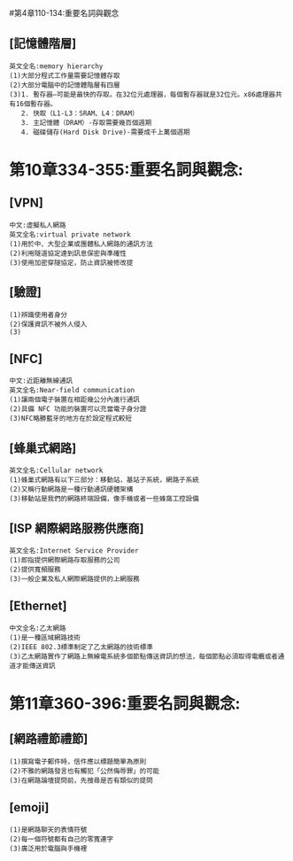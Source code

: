 #第4章110-134:重要名詞與觀念
## [記憶體階層]
```
英文全名:memory hierarchy
(1)大部分程式工作量需要記憶體存取
(2)大部分電腦中的記憶體階層有四層
(3)1. 暫存器–可能是最快的存取。在32位元處理器，每個暫存器就是32位元。x86處理器共有16個暫存器。
   2. 快取（L1-L3：SRAM、L4：DRAM）
   3. 主記憶體（DRAM）-存取需要幾百個週期
   4. 磁碟儲存(Hard Disk Drive)-需要成千上萬個週期
```
# 第10章334-355:重要名詞與觀念:
## [VPN]
```
中文:虛擬私人網路
英文全名:virtual private network
(1)用於中、大型企業或團體私人網路的通訊方法
(2)利用隧道協定達到訊息保密與準確性
(3)使用加密穿隧協定，防止資訊被修改提
```
## [驗證]
```
(1)辨識使用者身分
(2)保護資訊不被外人侵入
(3)
```
## [NFC]
```
中文:近距離無線通訊
英文全名:Near-field communication
(1)讓兩個電子裝置在相距幾公分內進行通訊
(2)具備 NFC 功能的裝置可以充當電子身分證
(3)NFC略勝藍牙的地方在於設定程式較短
```
## [蜂巢式網路]
```
英文全名:Cellular network
(1)蜂巢式網路有以下三部分：移動站，基站子系統，網路子系統
(2)又稱行動網路是一種行動通訊硬體架構
(3)移動站是我們的網路終端設備，像手機或者一些蜂窩工控設備 
```
## [ISP 網際網路服務供應商]
```
英文全名:Internet Service Provider
(1)即指提供網際網路存取服務的公司
(2)提供寬頻服務
(3)一般企業及私人網際網路提供的上網服務
```
## [Ethernet]
```
中文全名:乙太網路
(1)是一種區域網路技術
(2)IEEE 802.3標準制定了乙太網路的技術標準
(3)乙太網路實作了網路上無線電系統多個節點傳送資訊的想法，每個節點必須取得電纜或者通道才能傳送資訊
```
# 第11章360-396:重要名詞與觀念:
## [網路禮節禮節]
```
(1)撰寫電子郵件時，信件應以標題簡單為原則
(2)不雅的網路發言也有觸犯「公然侮辱罪」的可能
(3)在網路論壇提問前，先搜尋是否有類似的提問
```
## [emoji]
```
(1)是網路聊天的表情符號
(2)每一個符號都有自己的零寬連字
(3)廣泛用於電腦與手機裡
```
